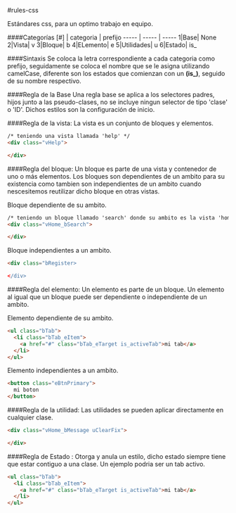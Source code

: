 #rules-css

Estándares css, para un optimo trabajo en equipo.

####Categorías
[#] | categoria | prefijo
----- | ----- | -----
1|Base| None
2|Vista| v
3|Bloque| b
4|ELemento| e
5|Utilidades| u
6|Estado| is_

####Sintaxis
Se coloca la letra correspondiente a cada categoria como prefijo, seguidamente se coloca el nombre que se le asigna utilizando camelCase,
diferente son los estados que comienzan con un **(is_)**, seguido de su nombre respectivo.

####Regla de la Base
Una regla base se aplica a los selectores padres, hijos junto a las
pseudo-clases, no se incluye ningun selector de tipo 'clase' o 'ID'.
Dichos estilos son la configuración de inicio.

####Regla de la vista:
La vista es un conjunto de bloques y elementos.

```html
/* teniendo una vista llamada 'help' */
<div class="vHelp">

</div>
```

####Regla del bloque:
Un bloque es parte de una vista y contenedor de uno o más elementos.
Los bloques son dependientes de un ambito para su existencia como tambien son independientes de un ambito cuando nescesitemos reutilizar dicho bloque en otras vistas.

Bloque dependiente de su ambito.
```html
/* teniendo un bloque llamado 'search' donde su ambito es la vista 'home' */
<div class="vHome_bSearch">

</div>
```
Bloque independientes a un ambito.
```html
<div class="bRegister>

</div>
```
####Regla del elemento:
Un elemento es parte de un bloque.
Un elemento al igual que un bloque puede ser dependiente o independiente de un ambito.

Elemento dependiente de su ambito.
```html
<ul class="bTab">
  <li class="bTab_eItem">
    <a href="#" class="bTab_eTarget is_activeTab">mi tab</a>
  </li>
</ul>
```
Elemento independientes a un ambito.
```html
<button class="eBtnPrimary">
  mi boton
</button>
```
####Regla de la utilidad:
Las utilidades se pueden aplicar directamente en cualquier clase.
```html
<div class="vHome_bMessage uClearFix">

</div>
```
####Regla de Estado :
Otorga y anula un estilo, dicho estado siempre tiene que estar contiguo a una clase.
Un ejemplo podria ser un tab activo.
```html
<ul class="bTab">
  <li class="bTab_eItem">
    <a href="#" class="bTab_eTarget is_activeTab">mi tab</a>
  </li>
</ul>
```
